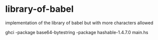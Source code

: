 # library-of-babel
implementation of the library of babel but with more characters allowed


ghci -package base64-bytestring -package hashable-1.4.7.0 main.hs


